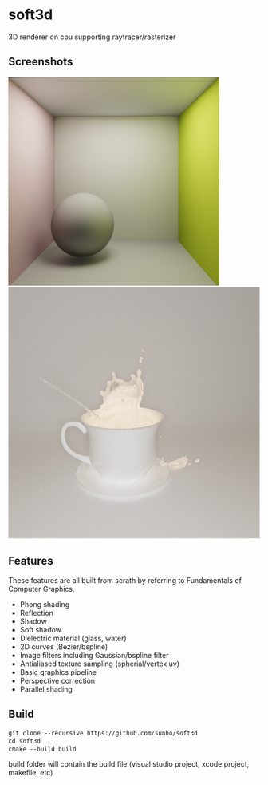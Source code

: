 # soft3d

3D renderer on cpu supporting raytracer/rasterizer

## Screenshots
![](resources/screen5.png) 
![](resources/cup.png) 

## Features

These features are all built from scrath by referring to Fundamentals of Computer Graphics.
- Phong shading
- Reflection
- Shadow
- Soft shadow
- Dielectric material (glass, water)
- 2D curves (Bezier/bspline)
- Image filters including Gaussian/bspline filter
- Antialiased texture sampling (spherial/vertex uv)
- Basic graphics pipeline
- Perspective correction
- Parallel shading

## Build 
```
git clone --recursive https://github.com/sunho/soft3d
cd soft3d
cmake --build build
```
build folder will contain the build file (visual studio project, xcode project, makefile, etc)

